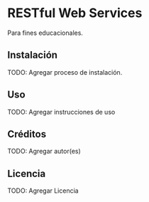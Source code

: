 # RESTful Web Services

Para fines educacionales.

## Instalación

TODO: Agregar proceso de instalación.

## Uso

TODO: Agregar instrucciones de uso

## Créditos

TODO: Agregar autor(es)

## Licencia

TODO: Agregar Licencia
